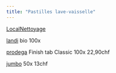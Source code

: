 ```yaml
---
title: "Pastilles lave-vaisselle"
---
```


[LocalNettoyage](notes/zones/LocalNettoyage.md)

[landi](notes/utilisateurs/fournisseurs/landi.md) bio 100x

[prodega](notes/utilisateurs/fournisseurs/prodega.md) Finish tab Classic 100x 22,90chf 

[jumbo](notes/utilisateurs/fournisseurs/jumbo.md) 50x 13chf 